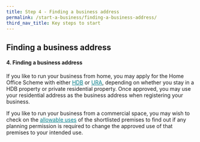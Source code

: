 ```yaml
---
title: Step 4 - Finding a business address
permalink: /start-a-business/finding-a-business-address/
third_nav_title: Key steps to start
---
```


## Finding a business address

#### 4. Finding a business address

If you like to run your business from home, you may apply for the Home Office Scheme with either <a href="https://www.hdb.gov.sg/cs/infoweb/residential/living-in-an-hdb-flat/home-business/home-offce-scheme" target="_blank" style="color:#037e8a">HDB</a> or <a href="https://www.ura.gov.sg/Corporate/Guidelines/Home-Business/Home-Office-Scheme" target="_blank" style="color:#037e8a">URA</a>, depending on whether you stay in a HDB property or private residential property. Once approved, you may use your residential address as the business address when registering your business.

If you like to run your business from a commercial space, you may wish to check on the <a href="https://www.ura.gov.sg/maps/" target="_blank" style="color:#037e8a">allowable uses</a> of the shortlisted premises to find out if any planning permission is required to change the approved use of that premises to your intended use. 

